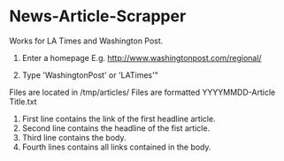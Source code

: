 # News-Article-Scrapper
Works for LA Times and Washington Post.

1. Enter a homepage
E.g. http://www.washingtonpost.com/regional/

2. Type 'WashingtonPost' or 'LATimes'"

Files are located in /tmp/articles/
Files are formatted YYYYMMDD-Article Title.txt

1. First line contains the link of the first headline article.
2. Second line contains the headline of the fist article.
3. Third line contains the body.
4. Fourth lines contains all links contained in the body.
